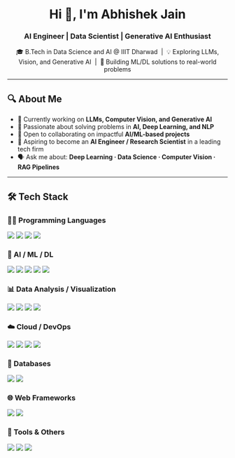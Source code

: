 <h1 align="center">Hi 👋, I'm Abhishek Jain</h1>
<h3 align="center">AI Engineer | Data Scientist | Generative AI Enthusiast</h3>

<p align="center">
🎓 B.Tech in Data Science and AI @ IIIT Dharwad &nbsp;|&nbsp;  
💡 Exploring LLMs, Vision, and Generative AI &nbsp;|&nbsp;  
🚀 Building ML/DL solutions to real-world problems
</p>

---

## 🔍 About Me

- 🔭 Currently working on **LLMs, Computer Vision, and Generative AI**
- 🧠 Passionate about solving problems in **AI, Deep Learning, and NLP**
- 🤝 Open to collaborating on impactful **AI/ML-based projects**
- 🎯 Aspiring to become an **AI Engineer / Research Scientist** in a leading tech firm
- 🗣️ Ask me about: **Deep Learning · Data Science · Computer Vision · RAG Pipelines**

---

## 🛠️ Tech Stack

### 👨‍💻 Programming Languages
<p>
  <img src="https://img.shields.io/badge/Python-3670A0?logo=python&logoColor=white" />
  <img src="https://img.shields.io/badge/C++-00599C?logo=c%2B%2B&logoColor=white" />
  <img src="https://img.shields.io/badge/Java-ED8B00?logo=java&logoColor=white" />
  <img src="https://img.shields.io/badge/HTML5-E34F26?logo=html5&logoColor=white" />
</p>

### 🧠 AI / ML / DL
<p>
  <img src="https://img.shields.io/badge/PyTorch-EE4C2C?logo=pytorch&logoColor=white" />
  <img src="https://img.shields.io/badge/TensorFlow-FF6F00?logo=tensorflow&logoColor=white" />
  <img src="https://img.shields.io/badge/scikit--learn-F7931E?logo=scikit-learn&logoColor=white" />
  <img src="https://img.shields.io/badge/HuggingFace-FFDD54?logo=huggingface&logoColor=black" />
  <img src="https://img.shields.io/badge/LangChain-2D3748?logo=data&logoColor=white" />
</p>

### 📊 Data Analysis / Visualization
<p>
  <img src="https://img.shields.io/badge/Pandas-150458?logo=pandas&logoColor=white" />
  <img src="https://img.shields.io/badge/Numpy-013243?logo=numpy&logoColor=white" />
  <img src="https://img.shields.io/badge/Matplotlib-11557C?logo=matplotlib&logoColor=white" />
  <img src="https://img.shields.io/badge/Seaborn-4466AD?logo=python&logoColor=white" />
</p>

### ☁️ Cloud / DevOps
<p>
  <img src="https://img.shields.io/badge/AWS-232F3E?logo=amazon-aws&logoColor=white" />
  <img src="https://img.shields.io/badge/GCP-4285F4?logo=google-cloud&logoColor=white" />
  <img src="https://img.shields.io/badge/Docker-2496ED?logo=docker&logoColor=white" />
  <img src="https://img.shields.io/badge/Kubernetes-326CE5?logo=kubernetes&logoColor=white" />
</p>

### 🧩 Databases
<p>
  <img src="https://img.shields.io/badge/MySQL-4479A1?logo=mysql&logoColor=white" />
  <img src="https://img.shields.io/badge/MongoDB-47A248?logo=mongodb&logoColor=white" />
</p>

### 🌐 Web Frameworks
<p>
  <img src="https://img.shields.io/badge/FastAPI-009688?logo=fastapi&logoColor=white" />
  <img src="https://img.shields.io/badge/Flask-000000?logo=flask&logoColor=white" />
</p>

### 🧰 Tools & Others
<p>
  <img src="https://img.shields.io/badge/Git-F05032?logo=git&logoColor=white" />
  <img src="https://img.shields.io/badge/GitHub-181717?logo=github&logoColor=white" />
  <img src="https://img.shields.io/badge/VS%20Code-007ACC?logo=visual-studio-code&logoColor=white" />
</p>
